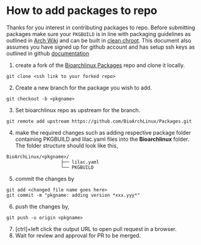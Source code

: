 # How to add packages to repo
Thanks for you interest in contributing packages to repo. Before submitting packages make sure your `PKGBUILD` is in line with packaging guidelines as outlined in [Arch Wiki](https://wiki.archlinux.org/title/PKGBUILD) and can be built in [clean chroot](https://wiki.archlinux.org/title/DeveloperWiki:Building_in_a_clean_chroot#Classic_way). This document also assumes you have signed up for github account and has setup ssh keys as outlined in github [documentation](https://docs.github.com/en/authentication/connecting-to-github-with-ssh/about-ssh)
1. create a fork of the [Bioarchlinux Packages](https://github.com/BioArchLinux/Packages) repo and clone it locally.
```
git clone <ssh link to your forked repo>
```
2. Create a new branch for the package you wish to add.
```
git checkout -b <pkgname>
```
3. Set bioarchlinux repo as upstream for the branch.
```
git remote add upstream https://github.com/BioArchLinux/Packages.git
```
4. make the required changes such as adding respective package folder containing PKGBUILD and lilac.yaml files into the **Bioarchlinux** folder. The folder structure should look like this,
```
BioArchLinux/<pkgname>/
                    ├── lilac.yaml
                    └── PKGBUILD
```
5. commit the changes by
```
git add <changed file name goes here>
git commit -m "pkgname: adding version *xxx.yyy*"
```
6. push the changes by,
```
git push -u origin <pkgname>
```
7. [ctrl]+left click the output URL to open pull request in a browser. 
8. Wait for review and approval for PR to be merged. 
